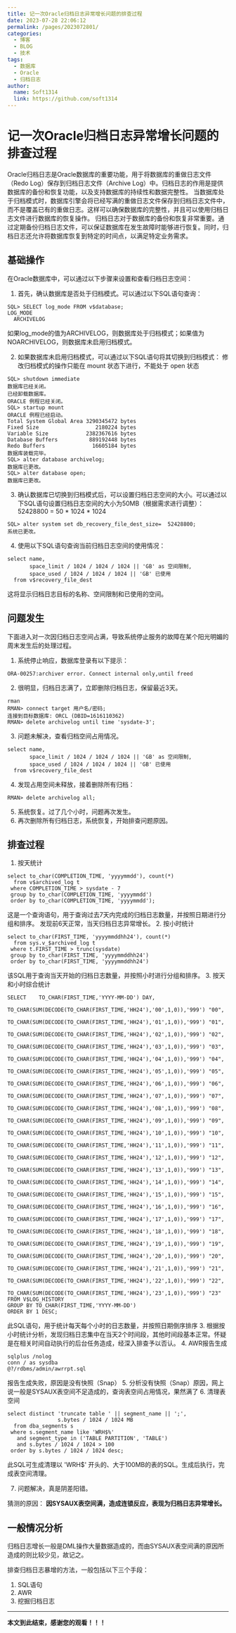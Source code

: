 ```yaml
---
title: 记一次Oracle归档日志异常增长问题的排查过程
date: 2023-07-28 22:06:12
permalink: /pages/2023072801/
categories: 
  - 博客
  - BLOG
  - 技术
tags: 
  - 数据库
  - Oracle
  - 归档日志
author: 
  name: Soft1314
  link: https://github.com/soft1314
---
```

# 记一次Oracle归档日志异常增长问题的排查过程

Oracle归档日志是Oracle数据库的重要功能，用于将数据库的重做日志文件（Redo Log）保存到归档日志文件（Archive Log）中。归档日志的作用是提供数据库的备份和恢复功能，以及支持数据库的持续性和数据完整性。
 当数据库处于归档模式时，数据库引擎会将已经写满的重做日志文件保存到归档日志文件中，而不是覆盖已有的重做日志。这样可以确保数据库的完整性，并且可以使用归档日志文件进行数据库的恢复操作。
 归档日志对于数据库的备份和恢复非常重要。通过定期备份归档日志文件，可以保证数据库在发生故障时能够进行恢复。同时，归档日志还允许将数据库恢复到特定的时间点，以满足特定业务需求。
## 基础操作
在Oracle数据库中，可以通过以下步骤来设置和查看归档日志空间：
1. 首先，确认数据库是否处于归档模式。可以通过以下SQL语句查询：
```
SQL> SELECT log_mode FROM v$database;
LOG_MODE
  ARCHIVELOG
```   
   如果log_mode的值为ARCHIVELOG，则数据库处于归档模式；如果值为NOARCHIVELOG，则数据库未启用归档模式。
   
2. 如果数据库未启用归档模式，可以通过以下SQL语句将其切换到归档模式：
修改归档模式的操作只能在 mount 状态下进行，不能处于 open 状态

``` 
SQL> shutdown immediate
数据库已经关闭。
已经卸载数据库。
ORACLE 例程已经关闭。
SQL> startup mount
ORACLE 例程已经启动。
Total System Global Area 3290345472 bytes
Fixed Size                  2180224 bytes
Variable Size            2382367616 bytes
Database Buffers          889192448 bytes
Redo Buffers               16605184 bytes
数据库装载完毕。
SQL> alter database archivelog;
数据库已更改。
SQL> alter database open;
数据库已更改。
```   
3. 确认数据库已切换到归档模式后，可以设置归档日志空间的大小。可以通过以下SQL语句设置归档日志空间的大小为50MB（根据需求进行调整）：
   52428800 = 50 * 1024 * 1024
```
SQL> alter system set db_recovery_file_dest_size=  52428800;
系统已更改。
```   
4. 使用以下SQL语句查询当前归档日志空间的使用情况：
```
select name,
       space_limit / 1024 / 1024 / 1024 || 'GB' as 空间限制,
       space_used / 1024 / 1024 / 1024 || 'GB' 已使用
  from v$recovery_file_dest
```   
   这将显示归档日志目标的名称、空间限制和已使用的空间。

## 问题发生
下面进入对一次因归档日志空间占满，导致系统停止服务的故障在某个阳光明媚的周末发生后的处理过程。

1. 系统停止响应，数据库登录有以下提示：
```
ORA-00257:archiver error. Connect internal only,until freed
```

2. 很明显，归档日志满了，立即删除归档日志，保留最近3天。
```
rman
RMAN> connect target 用户名/密码;
连接到目标数据库: ORCL (DBID=1616110362)
RMAN> delete archivelog until time 'sysdate-3';
```
3. 问题未解决，查看归档空间占用情况。
```
select name,
       space_limit / 1024 / 1024 / 1024 || 'GB' as 空间限制,
       space_used / 1024 / 1024 / 1024 || 'GB' 已使用
  from v$recovery_file_dest
```   
4. 发现占用空间未释放，接着删除所有归档：
```
RMAN> delete archivelog all;
```
5. 系统恢复。过了几个小时，问题再次发生。
6. 再次删除所有归档日志，系统恢复，开始排查问题原因。
## 排查过程
1. 按天统计
```
select to_char(COMPLETION_TIME, 'yyyymmdd'), count(*)
  from v$archived_log t
 where COMPLETION_TIME > sysdate - 7
 group by to_char(COMPLETION_TIME, 'yyyymmdd')
 order by to_char(COMPLETION_TIME, 'yyyymmdd');
```
这是一个查询语句，用于查询过去7天内完成的归档日志数量，并按照日期进行分组和排序。
发现前6天正常，当天归档日志异常增长。
2. 按小时统计
```
select to_char(FIRST_TIME, 'yyyymmddhh24'), count(*)
  from sys.v_$archived_log t
 where t.FIRST_TIME > trunc(sysdate)
 group by to_char(FIRST_TIME, 'yyyymmddhh24')
 order by to_char(FIRST_TIME, 'yyyymmddhh24')
```
该SQL用于查询当天开始的归档日志数量，并按照小时进行分组和排序。
3. 按天和小时综合统计
```
SELECT    TO_CHAR(FIRST_TIME,'YYYY-MM-DD') DAY,
                TO_CHAR(SUM(DECODE(TO_CHAR(FIRST_TIME,'HH24'),'00',1,0)),'999') "00",
                TO_CHAR(SUM(DECODE(TO_CHAR(FIRST_TIME,'HH24'),'01',1,0)),'999') "01",
                TO_CHAR(SUM(DECODE(TO_CHAR(FIRST_TIME,'HH24'),'02',1,0)),'999') "02",
                TO_CHAR(SUM(DECODE(TO_CHAR(FIRST_TIME,'HH24'),'03',1,0)),'999') "03",
                TO_CHAR(SUM(DECODE(TO_CHAR(FIRST_TIME,'HH24'),'04',1,0)),'999') "04",
                TO_CHAR(SUM(DECODE(TO_CHAR(FIRST_TIME,'HH24'),'05',1,0)),'999') "05",
                TO_CHAR(SUM(DECODE(TO_CHAR(FIRST_TIME,'HH24'),'06',1,0)),'999') "06",
                TO_CHAR(SUM(DECODE(TO_CHAR(FIRST_TIME,'HH24'),'07',1,0)),'999') "07",
                TO_CHAR(SUM(DECODE(TO_CHAR(FIRST_TIME,'HH24'),'08',1,0)),'999') "08",
                TO_CHAR(SUM(DECODE(TO_CHAR(FIRST_TIME,'HH24'),'09',1,0)),'999') "09",
                TO_CHAR(SUM(DECODE(TO_CHAR(FIRST_TIME,'HH24'),'10',1,0)),'999') "10",
                TO_CHAR(SUM(DECODE(TO_CHAR(FIRST_TIME,'HH24'),'11',1,0)),'999') "11",
                TO_CHAR(SUM(DECODE(TO_CHAR(FIRST_TIME,'HH24'),'12',1,0)),'999') "12",
                TO_CHAR(SUM(DECODE(TO_CHAR(FIRST_TIME,'HH24'),'13',1,0)),'999') "13",
                TO_CHAR(SUM(DECODE(TO_CHAR(FIRST_TIME,'HH24'),'14',1,0)),'999') "14",
                TO_CHAR(SUM(DECODE(TO_CHAR(FIRST_TIME,'HH24'),'15',1,0)),'999') "15",
                TO_CHAR(SUM(DECODE(TO_CHAR(FIRST_TIME,'HH24'),'16',1,0)),'999') "16",
                TO_CHAR(SUM(DECODE(TO_CHAR(FIRST_TIME,'HH24'),'17',1,0)),'999') "17",
                TO_CHAR(SUM(DECODE(TO_CHAR(FIRST_TIME,'HH24'),'18',1,0)),'999') "18",
                TO_CHAR(SUM(DECODE(TO_CHAR(FIRST_TIME,'HH24'),'19',1,0)),'999') "19",
                TO_CHAR(SUM(DECODE(TO_CHAR(FIRST_TIME,'HH24'),'20',1,0)),'999') "20",
                TO_CHAR(SUM(DECODE(TO_CHAR(FIRST_TIME,'HH24'),'21',1,0)),'999') "21",
                TO_CHAR(SUM(DECODE(TO_CHAR(FIRST_TIME,'HH24'),'22',1,0)),'999') "22",
                TO_CHAR(SUM(DECODE(TO_CHAR(FIRST_TIME,'HH24'),'23',1,0)),'999') "23"
FROM V$LOG_HISTORY
GROUP BY TO_CHAR(FIRST_TIME,'YYYY-MM-DD') 
ORDER BY 1 DESC;
```
此SQL语句，用于统计每天每个小时的日志数量，并按照日期倒序排序
3. 根据按小时统计分析，发现归档日志集中在当天2个时间段，其他时间段基本正常。怀疑是在相关时间自动执行的后台任务造成，经深入排查予以否认。
4. AWR报告生成
```
sqlplus /nolog
conn / as sysdba
@?/rdbms/admin/awrrpt.sql
```
报告生成失败，原因是没有快照（Snap）
5. 分析没有快照（Snap）原因，网上说一般是SYSAUX表空间不足造成的，查询表空间占用情况，果然满了
6. 清理表空间
```
select distinct 'truncate table ' || segment_name || ';',
                s.bytes / 1024 / 1024 MB
  from dba_segments s
 where s.segment_name like 'WRH$%'
   and segment_type in ('TABLE PARTITION', 'TABLE')
   and s.bytes / 1024 / 1024 > 100
 order by s.bytes / 1024 / 1024 desc;
```
此SQL可生成清理以 'WRH$' 开头的、大于100MB的表的SQL。生成后执行，完成表空间清理。

7. 问题解决，真是阴差阳错。

猜测的原因：
**因SYSAUX表空间满，造成连锁反应，表现为归档日志异常增长。**
## 一般情况分析
归档日志增长一般是DML操作大量数据造成的，而由SYSAUX表空间满的原因所造成的则比较少见，故记之。

排查归档日志暴增的方法，一般包括以下三个手段：
1. SQL语句
2. AWR
3. 挖掘归档日志

---

**本文到此结束，感谢您的观看！！！**